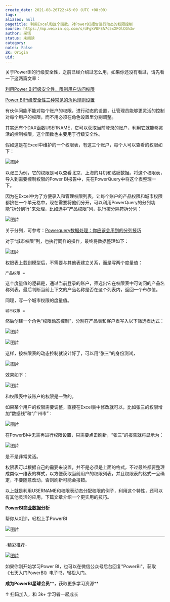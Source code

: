 ```yaml
---
create_date: 2021-08-26T22:45:09 (UTC +08:00)
tags: 
aliases: null
pagetitle: 利用Excel和这个函数，对PowerBI报告进行动态的权限控制
source: https://mp.weixin.qq.com/s/dFgkVUFEA7c5xXFOlCGh3w
author: 采悟
status: 未阅读
category: 
notes: False
ZK: Origin
uid: 
---
```


关于PowerBI的行级安全性，之前已经介绍过怎么用，如果你还没有看过，请先看一下这两篇文章：  

[利用Power BI行级安全性，限制用户访问权限](http://mp.weixin.qq.com/s?__biz=MzA4MzQwMjY4MA==&mid=2484076638&idx=1&sn=04e90c833a99f5a0e9b2baa06b5c4a8e&chksm=8e13aa89b964239f010a579a4bfdb74ce2dd483b7d333d4a797ca03c12752ab75c1a0fa4e05e&scene=21#wechat_redirect)  

[Power BI行级安全性三种常见的角色规则设置](http://mp.weixin.qq.com/s?__biz=MzA4MzQwMjY4MA==&mid=2484076697&idx=1&sn=eac84b6115e8b0ee9dfa624e4b00f95a&chksm=8e13aa4eb96423589f27b1496d771af2ed526948113e7b9102ae79752c0c3bd4095e1ae1ad62&scene=21#wechat_redirect) 

有伙伴问能不能对每个账户的权限，进行动态的设置，让管理员能够更灵活的控制对每个用户的权限，而不用必须在角色设置里分别调整。  

其实还有个DAX函数USERNAME，它可以获取当前登录的账户，利用它就能够灵活的控制权限，这个函数也主要用于行级安全性。

假如这是在Excel中维护的一个权限表，有这三个账户，每个人可以查看的权限如下：

![图片](https://mmbiz.qpic.cn/mmbiz_png/aHEbZtANQJP4k1gIvITPJBm6SwiaeKK8ibzIZ25RVP79DyqW8HM7Dyia5PP7DrwaolT2YHwMdblJhBRqeCAxOo8dg/640?wx_fmt=png&wxfrom=5&wx_lazy=1&wx_co=1)

以张三为例，它的权限是可以查看北京、上海的耳机和贴膜数据。将这个权限表，导入到需要控制权限的Power BI报告中，先在PowerQuery中将这个表整理一下。  

因为在Excel中为了方便录入和管理权限列表，让每个账户的产品权限和城市权限都挤在一个单元格中，现在需要将他们分开，可以利用PowerQuery的分列功能"拆分到行"来处理，比如选中“产品权限”列，执行按分隔符拆分列：

![图片](https://mmbiz.qpic.cn/mmbiz_png/aHEbZtANQJP4k1gIvITPJBm6SwiaeKK8ibDOj3h9fGZDyCphDdYhWcvjAlZcekMcC1N26SMECGGMtJhiav3hmwbicQ/640?wx_fmt=png&wxfrom=5&wx_lazy=1&wx_co=1)

关于分列，可参考：[Powerquery数据处理：你应该会用到的分列技巧](http://mp.weixin.qq.com/s?__biz=MzA4MzQwMjY4MA==&mid=2484068514&idx=1&sn=19c0330d0855c4d9f2e4e065fa0ceab0&chksm=8e0c4a75b97bc3634aba27a8b52ae0b571bf81b438e4f1639d302543e23cfd42b65c3057fc42&scene=21#wechat_redirect)

对于“城市权限”列，也执行同样的操作，最终将数据整理如下：  

![图片](https://mmbiz.qpic.cn/mmbiz_png/aHEbZtANQJP4k1gIvITPJBm6SwiaeKK8ibPHppZFOkk5thpUa0ABwh1oZ82IVibia7Tn0eM9BnQwvo6XTK2iagBNI6A/640?wx_fmt=png&wxfrom=5&wx_lazy=1&wx_co=1)

权限表上载到模型后，不需要与其他表建立关系，而是写两个度量值：

```
产品权限 = 
```

  

这个度量值的逻辑是，通过当前登录的账户，筛选出它在权限表中可访问的产品名称列表，最后判断当前上下文的产品名称是否在这个列表内，返回一个布尔值。

同理，写一个城市权限的度量值。

```
城市权限 = 
```

然后创建一个角色“权限动态控制”，分别在产品表和客户表写入以下筛选表达式：

![图片](https://mmbiz.qpic.cn/mmbiz_png/aHEbZtANQJP4k1gIvITPJBm6SwiaeKK8ibNLQicGutSafXJrBKgOhywZu6SLrq147dYI3H1OSSPsJwLmEkjliaY7Tg/640?wx_fmt=png&wxfrom=5&wx_lazy=1&wx_co=1)

![图片](https://mmbiz.qpic.cn/mmbiz_png/aHEbZtANQJP4k1gIvITPJBm6SwiaeKK8ibYg0ia5CSz0WubK9OP2lHKvlLCcSImGPiaTVBU8oribQAQibFS8wyAUgA6g/640?wx_fmt=png&wxfrom=5&wx_lazy=1&wx_co=1)

这样，按权限表的动态控制就设计好了，可以用“张三”的身份测试，

![图片](https://mmbiz.qpic.cn/mmbiz_png/aHEbZtANQJP4k1gIvITPJBm6SwiaeKK8ibibD7lv2wo4nZV9unBw5fDxu0AESmfDLW4g6QfMCVCgB5JrIEKClZwvA/640?wx_fmt=png&wxfrom=5&wx_lazy=1&wx_co=1)

效果如下：

![图片](https://mmbiz.qpic.cn/mmbiz_png/aHEbZtANQJP4k1gIvITPJBm6SwiaeKK8iblR6HwEBls9BicNFicUWyODllFm69DTouPDo8o6x5PeBRdx2V22azgtZw/640?wx_fmt=png&wxfrom=5&wx_lazy=1&wx_co=1)

和权限表中该账户的权限是一致的。  

如果某个用户的权限需要调整，直接在Excel表中修改就可以，比如张三的权限增加“数据线”和“广州市”：

![图片](https://mmbiz.qpic.cn/mmbiz_png/aHEbZtANQJP4k1gIvITPJBm6SwiaeKK8ibeBO3ORJvaJ65qNy6sCC6cgdiaTpByPpyTia8CzB1WmGlpBNpNK4Diakxg/640?wx_fmt=png&wxfrom=5&wx_lazy=1&wx_co=1)

在PowerBI中无需再进行权限设置，只需要点击刷新，“张三”的报告就将显示为：  

![图片](https://mmbiz.qpic.cn/mmbiz_png/aHEbZtANQJP4k1gIvITPJBm6SwiaeKK8ib4BJYeZ9CRZHvPg61lZ1j5LdicRfYMicD2VLju7umiaXegXO5qiaLKXU74A/640?wx_fmt=png&wxfrom=5&wx_lazy=1&wx_co=1)

是不是非常灵活。

权限表可以根据自己的需要来设置，并不是必须是上面的格式，不过最终都要整理成类似一维表的样式，以方便获取当前用户的权限列表，并且权限表的格式一旦确定，不要随意改动，否则刷新可能会报错。

以上就是利用USERNAME和权限表动态分配权限的例子，利用这个特性，还可以有其他灵活的应用，下篇文章介绍一个更实用的技巧。

**[PowerBI商业数据分析](http://mp.weixin.qq.com/s?__biz=MzA4MzQwMjY4MA==&mid=2484074987&idx=1&sn=5cf4ba4b683ee9136bb7a26f6e9bcf01&chksm=8e0c533cb97bda2add48a4576b9c1e230249a5a4160dd93cd677a37ea21d26fc9cc26fc4cb1c&scene=21#wechat_redirect)**

帮你从0到1，轻松上手PowerBI

![图片](https://mmbiz.qpic.cn/mmbiz_png/aHEbZtANQJNuVIqc0mzbKDNPmI0mwcTkvUibMVjf4z1bY0MYFh7lAkqrcHiaEHE4UicvjJjibpmkxJjc4TDlVO04qg/640?wx_fmt=png&wxfrom=5&wx_lazy=1&wx_co=1)

___

\-精彩推荐-

[![图片](https://mmbiz.qpic.cn/mmbiz_jpg/aHEbZtANQJOojexubCy39PJZJic24XlI9IC8Fhx57SVYiciave3T7sAxeLXXZgrAzhAsUHXC3dxpU1fp72ChD8ibfw/640?wx_fmt=jpeg&wxfrom=5&wx_lazy=1&wx_co=1)](http://mp.weixin.qq.com/s?__biz=MzA4MzQwMjY4MA==&mid=2484074255&idx=1&sn=0c183ee84fd7fcc4e9dfb6baf39580c0&chksm=8e0c5dd8b97bd4ce1a617be83fe88938a0ba49668102ca3d10794c0e530f38c2950df75cf2ee&scene=21#wechat_redirect)

[](http://mp.weixin.qq.com/s?__biz=MzA4MzQwMjY4MA==&mid=2484077048&idx=1&sn=b3da0a4079ed8366c67982912e795d59&chksm=8e13ab2fb964223978c16d5647e4a28eaeb50bc7338c4e82f4e14f2cddc8bb844b956f09beb6&scene=21#wechat_redirect)

如果你刚开始学习Power BI，也可以在微信公众号后台回复"PowerBI"，获取《七天入门PowerBI》电子书，轻松入门。

**成为PowerBI星球会员****，获取更多学习资源**

↑ 扫码加入，和 3k+ 学习者一起成长
